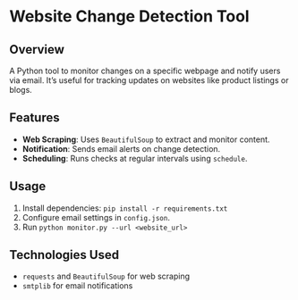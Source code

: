 # Website Change Detection Tool

## Overview
A Python tool to monitor changes on a specific webpage and notify users via email. It’s useful for tracking updates on websites like product listings or blogs.

## Features
- **Web Scraping**: Uses `BeautifulSoup` to extract and monitor content. 
- **Notification**: Sends email alerts on change detection.
- **Scheduling**: Runs checks at regular intervals using `schedule`.

## Usage
1. Install dependencies: `pip install -r requirements.txt`
2. Configure email settings in `config.json`.
3. Run `python monitor.py --url <website_url>`

## Technologies Used
- `requests` and `BeautifulSoup` for web scraping
- `smtplib` for email notifications
